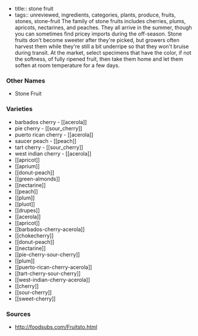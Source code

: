 - title:: stone fruit
- tags:: unreviewed, ingredients, categories, plants, produce, fruits, stones, stone-fruit
The family of stone fruits includes cherries, plums, apricots, nectarines, and peaches. They all arrive in the summer, though you can sometimes find pricey imports during the off-season. Stone fruits don't become sweeter after they're picked, but growers often harvest them while they're still a bit underripe so that they won't bruise during transit. At the market, select specimens that have the color, if not the softness, of fully ripened fruit, then take them home and let them soften at room temperature for a few days.

### Other Names

* Stone Fruit

### Varieties

* barbados cherry - [[acerola]]
* pie cherry - [[sour_cherry]]
* puerto rican cherry - [[acerola]]
* saucer peach - [[peach]]
* tart cherry - [[sour_cherry]]
* west indian cherry - [[acerola]]
* [[apricot]]
* [[aprium]]
* [[donut-peach]]
* [[green-almonds]]
* [[nectarine]]
* [[peach]]
* [[plum]]
* [[pluot]]
* [[drupes]]
* [[acerola]]
* [[apricot]]
* [[barbados-cherry-acerola]]
* [[chokecherry]]
* [[donut-peach]]
* [[nectarine]]
* [[pie-cherry-sour-cherry]]
* [[plum]]
* [[puerto-rican-cherry-acerola]]
* [[tart-cherry-sour-cherry]]
* [[west-indian-cherry-acerola]]
* [[cherry]]
* [[sour-cherry]]
* [[sweet-cherry]]

### Sources
* http://foodsubs.com/Fruitsto.html
